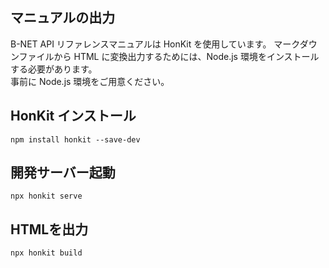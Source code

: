 ## マニュアルの出力
B-NET API リファレンスマニュアルは HonKit を使用しています。
マークダウンファイルから HTML に変換出力するためには、Node.js 環境をインストールする必要があります。  
事前に Node.js 環境をご用意ください。

## HonKit インストール
```
npm install honkit --save-dev
```

## 開発サーバー起動
```
npx honkit serve
```

## HTMLを出力
```
npx honkit build
```

